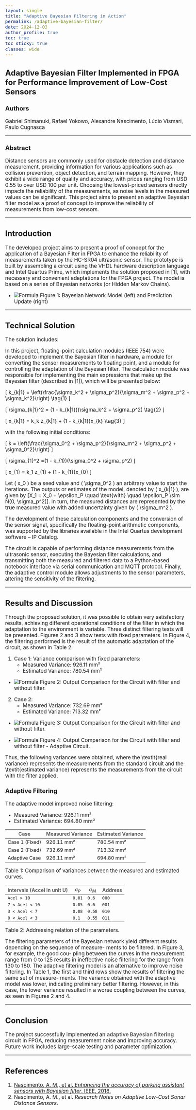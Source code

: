 ```yaml
---
layout: single
title: "Adaptive Bayesian Filtering in Action"
permalink: /adaptive-bayesian-filter/
date: 2024-12-03
author_profile: true
toc: true
toc_sticky: true
classes: wide
---
```


<style type="text/css">

body{ /* Normal  */
      font-size: 17px;
  }

.author__avatar{
    padding-left:10%;
    padding-right:10%;
}

.author__name{
    /* margin-bottom: 20px; Adjust space after name */
    text-align: center;
}

.author__content{
    text-align: center;

}

.author__avatar img{
    max-width:100%;
}

.author__urls{
    padding-left: 15%;
}

.page__content p {
    margin-top: 1.5em;
    margin-bottom: 1.5em;
}

.page{
    padding-right: 0%;
    font-size: 15px;
}

strong {
    color: #616161;
}

.justify-text {
  text-align: justify;
}

.fa-rss {
  display: none;
}

.footer .fa-rss {
  display: none !important;
}

a[href="/feed.xml"] {
  display: none;
}

.small-image {
  width: 250px; /* Adjust the size as needed */
  height: auto; /* Maintain aspect ratio */
  float: left; /* Align to the left */
  margin-right: 1rem; /* Add spacing between image and text */
}

</style>


## Adaptive Bayesian Filter Implemented in FPGA for Performance Improvement of Low-Cost Sensors

### Authors  
Gabriel Shimanuki, Rafael Yokowo, Alexandre Nascimento, Lúcio Vismari, Paulo Cugnasca  

---

### Abstract
Distance sensors are commonly used for obstacle detection and distance measurement, providing information for various applications such as collision prevention, object detection, and terrain mapping. However, they exhibit a wide range of quality and accuracy, with prices ranging from USD 0.55 to over USD 100 per unit. Choosing the lowest-priced sensors directly impacts the reliability of the measurements, as noise levels in the measured values can be significant. This project aims to present an adaptive Bayesian filter model as a **proof of concept** to improve the reliability of measurements from low-cost sensors.

---

## Introduction

The developed project aims to present a **proof of concept** for the application of a Bayesian Filter in FPGA to enhance the reliability of measurements taken by the HC-SR04 ultrasonic sensor. The prototype is built by assembling a circuit using the VHDL hardware description language and Intel Quartus Prime, which implements the solution proposed in [1], with necessary and convenient adaptations for the FPGA project. The model is based on a series of Bayesian networks (or Hidden Markov Chains).

- ![Formula](/assets/images/FPGA/model.png)
Figure 1: Bayesian Network Model (left) and Prediction Update (right)

---

## Technical Solution

The solution includes:

In this project, floating-point calculation modules (IEEE 754) were developed to implement the Bayesian filter in hardware, a module for converting the sensor measurements to floating point, and a module for controlling the adaptation of the Bayesian filter. The calculation module was responsible for implementing the main expressions that make up the Bayesian filter (described in [1]), which will be presented below:

\[
k_{k|1} = \left(\frac{\sigma_k^2 + \sigma_p^2}{\sigma_m^2 + \sigma_p^2 + \sigma_k^2}\right) \tag{1}
\]

\[
\sigma_{k|1}^2 = (1 - k_{k|1})(\sigma_k^2 + \sigma_p^2) \tag{2}
\]

\[
x_{k|1} = k_k z_{k|1} + (1 - k_{k|1})x_{k} \tag{3}
\]

with the following initial conditions:

\[
    k = \left(\frac{\sigma_0^2 + \sigma_p^2}{\sigma_m^2 + \sigma_p^2 + \sigma_0^2}\right)
\]

\[
    \sigma_{1}^2 =(1 - k_{1})(\sigma_0^2 + \sigma_p^2)
\]

\[
    x_{1} = k_1 z_{1} + (1 - k_{1})x_{0}
\]

Let \( x_0 \) be a seed value and \( \sigma_0^2 \) an arbitrary value to start the iterations. The outputs or estimates of the model, denoted by \( x_{k|1} \), are given by \[X_1 = X_0 + \epsilon_P \quad \text{with} \quad \epsilon_P \sim N(0, \sigma_p^2)\]. In turn, the measured distances are represented by the true measured value with added uncertainty given by \( \sigma_m^2 \).

The development of these calculation components and the conversion of the sensor signal, specifically the floating-point arithmetic components, was supported by the libraries available in the Intel Quartus development software – IP Catalog.

The circuit is capable of performing distance measurements from the ultrasonic sensor, executing the Bayesian filter calculations, and transmitting both the measured and filtered data to a Python-based notebook interface via serial communication and MQTT protocol. Finally, the adaptive control module allows adjustments to the sensor parameters, altering the sensitivity of the filtering.

---

## Results and Discussion

Through the proposed solution, it was possible to obtain very satisfactory results, achieving different operational conditions of the filter in which the adaptation to the environment is variable. Three distinct filtering tests will be presented. Figures 2 and 3 show tests with fixed parameters. In Figure 4, the filtering performed is the result of the automatic adaptation of the circuit, as shown in Table 2.

1. **Case 1**: Variance comparison with fixed parameters:  
   - Measured Variance: 926.11 mm²  
   - Estimated Variance: 780.54 mm²  

- ![Formula](/assets/images/FPGA/test_1.png)
Figure 2: Output Comparison for the Circuit with filter and without filter.

2. **Case 2**:  
   - Measured Variance: 732.69 mm²  
   - Estimated Variance: 713.32 mm²  

- ![Formula](/assets/images/FPGA/test_2.png)
Figure 3: Output Comparison for the Circuit with filter and without filter.

- ![Formula](/assets/images/FPGA/image_adaptation.png)
Figure 4: Output Comparison for the Circuit with filter and without filter - Adaptive Circuit.

Thus, the following variances were obtained, where the \textit{real variance} represents the measurements from the standard circuit and the \textit{estimated variance} represents the measurements from the circuit with the filter applied.


### Adaptive Filtering  
The adaptive model improved noise filtering:  
- Measured Variance: 926.11 mm²  
- Estimated Variance: **694.80 mm²**

| **Case**         | **Measured Variance** | **Estimated Variance** |
|------------------|----------------------|-----------------------|
| Case 1 (Fixed)  | 926.11 mm²           | 780.54 mm²            |
| Case 2 (Fixed)  | 732.69 mm²           | 713.32 mm²            |
| Adaptive Case    | 926.11 mm²           | **694.80 mm²**        |

Table 1: Comparison of variances between the measured and estimated curves.

| **Intervals (Accel in unit U)** | **$\sigma_{P}$** | **$\sigma_{M}$** | **Address** |
|---------------------------------|------------------|------------------|-------------|
| `Acel > 10`                     | `0.01`           | `0.6`            | `000`       |
| `7 < Acel < 10`                 | `0.05`           | `0.6`            | `001`       |
| `3 < Acel < 7`                  | `0.08`           | `0.58`           | `010`       |
| `0 < Acel < 3`                  | `0.1`            | `0.55`           | `011`       |

Table 2: Addressing relation of the parameters.


The filtering parameters of the Bayesian network yield different results depending on the sequence of measure- ments to be filtered. In Figure 3, for example, the good cou- pling between the curves in the measurement range from 0 to 125 results in ineffective noise filtering for the range from 130 to 180. The adaptive filtering model is an alternative to improve noise filtering. In Table 1, the first and third rows show the results of filtering the same set of measure- ments. The variance obtained with the adaptive model was lower, indicating preliminary better filtering. However, in this case, the lower variance resulted in a worse coupling between the curves, as seen in Figures 2 and 4.

---

## Conclusion

The project successfully implemented an **adaptive Bayesian filtering circuit** in FPGA, reducing measurement noise and improving accuracy. Future work includes large-scale testing and parameter optimization.

---

## References

1. [Nascimento, A. M., et al. *Enhancing the accuracy of parking assistant sensors with Bayesian filter*. IEEE, 2018.](https://ieeexplore.ieee.org/document/8519512)
2. Nascimento, A. M., et al. *Research Notes on Adaptive Low-Cost Sonar Distance Sensors*.  


